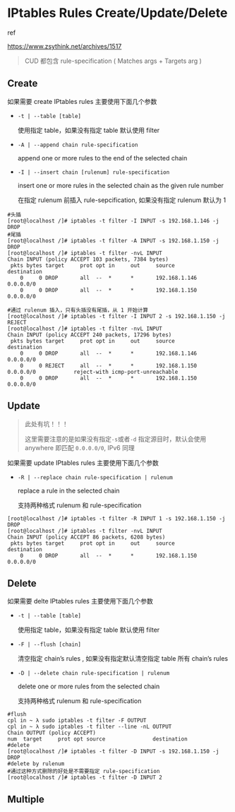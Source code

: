 # IPtables Rules Create/Update/Delete

ref

https://www.zsythink.net/archives/1517

> CUD 都包含 rule-specification ( Matches args + Targets arg )

## Create

如果需要 create IPtables rules 主要使用下面几个参数

- `-t | --table [table]`

  使用指定 table，如果没有指定 table 默认使用 filter

- `-A | --append chain rule-specification`

  append one or more rules to the end of the selected chain

- `-I | --insert chain [rulenum] rule-specification`

  insert one or more rules in the selected chain as the given rule number

  在指定 rulenum 前插入 rule-sepcification, 如果没有指定 rulenum 默认为 1

```
#头插
[root@localhost /]# iptables -t filter -I INPUT -s 192.168.1.146 -j DROP
#尾插
[root@localhost /]# iptables -t filter -A INPUT -s 192.168.1.150 -j DROP
[root@localhost /]# iptables -t filter -nvL INPUT
Chain INPUT (policy ACCEPT 103 packets, 7384 bytes)
 pkts bytes target     prot opt in     out     source               destination         
    0     0 DROP       all  --  *      *       192.168.1.146        0.0.0.0/0           
    0     0 DROP       all  --  *      *       192.168.1.150        0.0.0.0/0
    
#通过 rulenum 插入，只有头插没有尾插，从 1 开始计算
[root@localhost /]# iptables -t filter -I INPUT 2 -s 192.168.1.150 -j REJECT
[root@localhost /]# iptables -t filter -nvL INPUT
Chain INPUT (policy ACCEPT 240 packets, 17296 bytes)
 pkts bytes target     prot opt in     out     source               destination         
    0     0 DROP       all  --  *      *       192.168.1.146        0.0.0.0/0           
    0     0 REJECT     all  --  *      *       192.168.1.150        0.0.0.0/0            reject-with icmp-port-unreachable
    0     0 DROP       all  --  *      *       192.168.1.150        0.0.0.0/0 
```

## Update

> 此处有坑！！！
>
> 这里需要注意的是如果没有指定`-s`或者`-d` 指定源目时，默认会使用 anywhere 即匹配 `0.0.0.0/0`, IPv6 同理 

如果需要 update IPtables rules 主要使用下面几个参数

- `-R | --replace chain rule-specification | rulenum`

  replace a rule in the selected chain

  支持两种格式 rulenum 和 rule-specification

```
[root@localhost /]# iptables -t filter -R INPUT 1 -s 192.168.1.150 -j DROP
[root@localhost /]# iptables -t filter -nvL INPUT
Chain INPUT (policy ACCEPT 86 packets, 6208 bytes)
 pkts bytes target     prot opt in     out     source               destination         
    0     0 DROP       all  --  *      *       192.168.1.150        0.0.0.0/0
```

## Delete

如果需要 delte IPtables rules 主要使用下面几个参数

- `-t | --table [table]`

  使用指定 table，如果没有指定 table 默认使用 filter

- `-F | --flush [chain]`

  清空指定 chain’s rules , 如果没有指定默认清空指定 table 所有 chain’s rules 

- `-D | --delete chain rule-specification | rulenum`

  delete one or more rules from the selected chain

  支持两种格式 rulenum 和 rule-specification

```
#flush
cpl in ~ λ sudo iptables -t filter -F OUTPUT 
cpl in ~ λ sudo iptables -t filter --line -nL OUTPUT
Chain OUTPUT (policy ACCEPT)
num  target     prot opt source               destination
#delete
[root@localhost /]# iptables -t filter -D INPUT -s 192.168.1.150 -j DROP
#delete by rulenum
#通过这种方式删除的好处是不需要指定 rule-specification
[root@localhost /]# iptables -t filter -D INPUT 2
```

## Multiple
